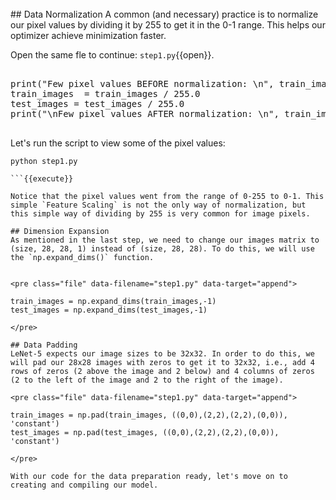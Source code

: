 <br>
## Data Normalization
A common (and necessary) practice is to normalize our pixel values by dividing it by 255 to get it in the 0-1 range. This helps our optimizer achieve minimization faster.

Open the same fle to continue: `step1.py`{{open}}.

<pre class="file" data-filename="step1.py" data-target="append">

print("Few pixel values BEFORE normalization: \n", train_images[0,20:26,20:26])
train_images  = train_images / 255.0
test_images = test_images / 255.0
print("\nFew pixel values AFTER normalization: \n", train_images[0,20:26,20:26])

</pre>

Let's run the script to view some of the pixel values:

```
python step1.py

```{{execute}}

Notice that the pixel values went from the range of 0-255 to 0-1. This simple `Feature Scaling` is not the only way of normalization, but this simple way of dividing by 255 is very common for image pixels.

## Dimension Expansion
As mentioned in the last step, we need to change our images matrix to (size, 28, 28, 1) instead of (size, 28, 28). To do this, we will use the `np.expand_dims()` function.


<pre class="file" data-filename="step1.py" data-target="append">

train_images = np.expand_dims(train_images,-1)
test_images = np.expand_dims(test_images,-1)

</pre>

## Data Padding
LeNet-5 expects our image sizes to be 32x32. In order to do this, we will pad our 28x28 images with zeros to get it to 32x32, i.e., add 4 rows of zeros (2 above the image and 2 below) and 4 columns of zeros (2 to the left of the image and 2 to the right of the image).

<pre class="file" data-filename="step1.py" data-target="append">

train_images = np.pad(train_images, ((0,0),(2,2),(2,2),(0,0)), 'constant')
test_images = np.pad(test_images, ((0,0),(2,2),(2,2),(0,0)), 'constant')

</pre>

With our code for the data preparation ready, let's move on to creating and compiling our model.